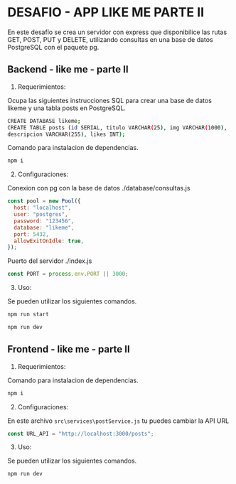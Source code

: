 # DESAFIO - APP LIKE ME PARTE II

En este desafío se crea un servidor con express que disponibilice las rutas GET, POST, PUT y DELETE, utilizando consultas
en una base de datos PostgreSQL con el paquete pg.

## Backend - like me - parte II

1. Requerimientos:

Ocupa las siguientes instrucciones SQL para crear una base de datos likeme y una tabla posts en PostgreSQL.

```bash
CREATE DATABASE likeme;
CREATE TABLE posts (id SERIAL, titulo VARCHAR(25), img VARCHAR(1000),
descripcion VARCHAR(255), likes INT);
```

Comando para instalacion de dependencias.

```bash
npm i
```

2. Configuraciones:

Conexion con pg con la base de datos ./database/consultas.js

```js
const pool = new Pool({
  host: "localhost",
  user: "postgres",
  password: "123456",
  database: "likeme",
  port: 5432,
  allowExitOnIdle: true,
});
```

Puerto del servidor ./index.js

```js
const PORT = process.env.PORT || 3000;
```

3. Uso:

Se pueden utilizar los siguientes comandos.

```bash
npm run start
```

```bash
npm run dev
```

## Frontend - like me - parte II

1. Requerimientos:

Comando para instalacion de dependencias.

```bash
npm i
```

2. Configuraciones:

En este archivo `src\services\postService.js` tu puedes cambiar la API URL

```js
const URL_API = "http://localhost:3000/posts";
```

3. Uso:

Se pueden utilizar los siguientes comandos.

```bash
npm run dev
```
